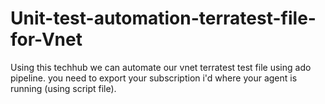 # Unit-test-automation-terratest-file-for-Vnet
Using this techhub we can automate our vnet terratest test file using ado pipeline.
you need to export your subscription i'd where your agent is running (using script file).

